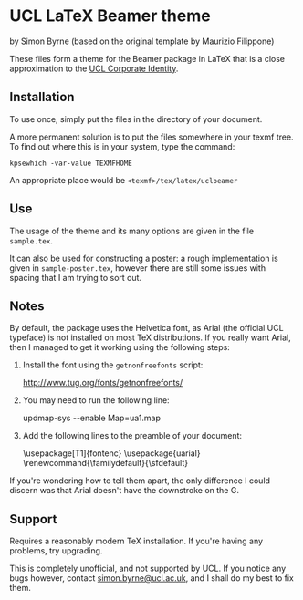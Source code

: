 UCL LaTeX Beamer theme
======================

by Simon Byrne (based on the original template by Maurizio Filippone)

These files form a theme for the Beamer package in LaTeX that is a close
approximation to the [UCL Corporate Identity](http://www.ucl.ac.uk/corporate-identity). 


Installation
------------

To use once, simply put the files in the directory of your document.

A more permanent solution is to put the files somewhere in your texmf tree. To
find out where this is in your system, type the command:

    kpsewhich -var-value TEXMFHOME

An appropriate place would be `<texmf>/tex/latex/uclbeamer`


Use
----

The usage of the theme and its many options are given in the file `sample.tex`. 

It can also be used for constructing a poster: a rough implementation is given
in `sample-poster.tex`, however there are still some issues with spacing that
I am trying to sort out.


Notes
-----

By default, the package uses the Helvetica font, as Arial (the official UCL
typeface) is not installed on most TeX distributions. If you really want
Arial, then I managed to get it working using the following steps:

1. Install the font using the `getnonfreefonts` script:

    http://www.tug.org/fonts/getnonfreefonts/

2. You may need to run the following line:

    updmap-sys --enable Map=ua1.map

3. Add the following lines to the preamble of your document:

    \usepackage[T1]{fontenc}
    \usepackage{uarial}
    \renewcommand{\familydefault}{\sfdefault}


If you're wondering how to tell them apart, the only difference I could
discern was that Arial doesn't have the downstroke on the G.


Support
-------

Requires a reasonably modern TeX installation. If you're having any problems,
try upgrading.

This is completely unofficial, and not supported by UCL. If you notice any
bugs however, contact simon.byrne@ucl.ac.uk, and I shall do my best to fix
them.
